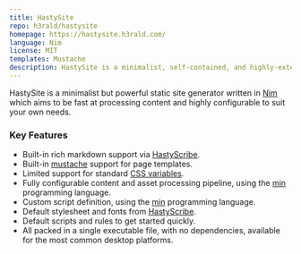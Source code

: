 ```yaml
---
title: HastySite
repo: h3rald/hastysite
homepage: https://hastysite.h3rald.com/
language: Nim
license: MIT
templates: Mustache
description: HastySite is a minimalist, self-contained, and highly-extensible static site generator.
---
```


HastySite is a minimalist but powerful static site generator written in [Nim](https://nim-lang.org) which aims to be fast at processing content and highly configurable to suit your own needs.

### Key Features

* Built-in rich markdown support via [HastyScribe](https://h3rald.com/hastyscribe).
* Built-in [mustache](https://mustache.github.io/) support for page templates.
* Limited support for standard [CSS variables](https://developer.mozilla.org/en-US/docs/Web/CSS/Using_CSS_variables).
* Fully configurable content and asset processing pipeline, using the [min](https://min-lang.org) programming language.
* Custom script definition, using the [min](https://min-lang.org) programming language.
* Default stylesheet and fonts from [HastyScribe](https://h3rald.com/hastyscribe).
* Default scripts and rules to get started quickly.
* All packed in a single executable file, with no dependencies, available for the most common desktop platforms.
